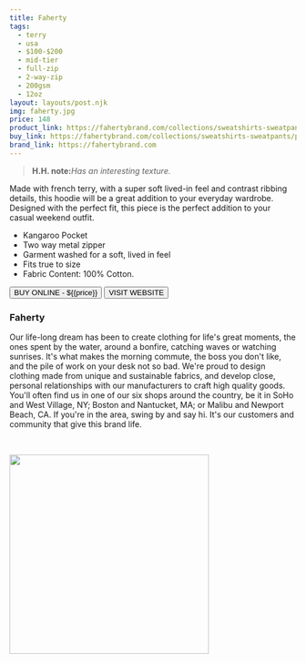 ```yaml
---
title: Faherty
tags:
  - terry
  - usa
  - $100-$200
  - mid-tier
  - full-zip
  - 2-way-zip
  - 200gsm
  - 12oz
layout: layouts/post.njk
img: faherty.jpg
price: 148
product_link: https://fahertybrand.com/collections/sweatshirts-sweatpants/products/backloop-zip-hoodie-grey-terry
buy_link: https://fahertybrand.com/collections/sweatshirts-sweatpants/products/backloop-zip-hoodie-grey-terry
brand_link: https://fahertybrand.com
---
```

<div class="col col-sm-8">

<p>
<blockquote>
<strong>H.H. note:</strong><i>Has an interesting texture.</i>
</blockquote>
</p>

Made with french terry, with a super soft lived-in feel and contrast ribbing details, this hoodie will be a great addition to your everyday wardrobe. Designed with the perfect fit, this piece is the perfect addition to your casual weekend outfit.

* Kangaroo Pocket
* Two way metal zipper
* Garment washed for a soft, lived in feel
* Fits true to size
* Fabric Content:  100% Cotton.


<p>
    <a href='{{buy_link}}'><button class="button-primary-outlined button-round">BUY ONLINE - ${{price}}</button></a>
    <a href='{{brand_link}}'><button class="button-primary-outlined button-round">VISIT WEBSITE</button></a>
</p>

### Faherty
<p>
Our life-long dream has been to create clothing for life's great moments, the ones spent by the water, around a bonfire, catching waves or watching sunrises. It's what makes the morning commute, the boss you don't like, and the pile of work on your desk not so bad. We're proud to design clothing made from unique and sustainable fabrics, and develop close, personal relationships with our manufacturers to craft high quality goods. You'll often find us in one of our six shops around the country, be it in SoHo and West Village, NY; Boston and Nantucket, MA; or Malibu and Newport Beach, CA. If you're in the area, swing by and say hi. It's our customers and community that give this brand life.

 ﻿</p>

</div>

<div class="col col-sm-4 float-right">
        <img src='/img/{{img}}' height='350' class="float-left">
</div>